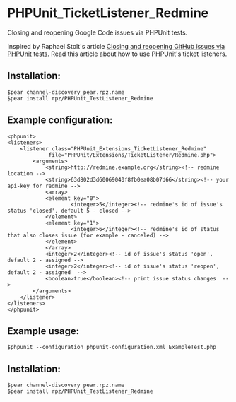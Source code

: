 PHPUnit_TicketListener_Redmine
===============================

Closing and reopening Google Code issues via PHPUnit tests.

Inspired by Raphael Stolt's article [Closing and reopening GitHub issues via PHPUnit tests](http://raphaelstolt.blogspot.com/2010/01/closing-and-reopening-github-issues-via.html). Read this article about how to use PHPUnit's ticket listeners.

Installation:
---------------------------------

    $pear channel-discovery pear.rpz.name
    $pear install rpz/PHPUnit_TestListener_Redmine


Example configuration:
---------------------------------
    <phpunit>
	<listeners>
	    <listener class="PHPUnit_Extensions_TicketListener_Redmine" 
                 file="PHPUnit/Extensions/TicketListener/Redmine.php">
    		<arguments>
    		    <string>http://redmine.example.org</string><!-- redmine location -->
    		    <string>63d802d3d60069040f8fb0ea08b07d66</string><!-- your api-key for redmine -->
    		    <array>
        		<element key="0">
            		    <integer>5</integer><!-- redmine's id of issue's status 'closed', default 5 - closed -->
        		</element>
        		<element key="1">
            		    <integer>6</integer><!-- redmine's id of status that also closes issue (for example - canceled) -->
        		</element>
    		    </array>
    		    <integer>2</integer><!-- id of issue's status 'open', default 2 - assigned -->
    		    <integer>2</integer><!-- id of issue's status 'reopen', default 2 - assigned  -->
    		    <boolean>true</boolean><!-- print issue status changes  -->
    		</arguments>
	    </listener>
	</listeners>
    </phpunit>

Example usage:
---------------------------------

    $phpunit --configuration phpunit-configuration.xml ExampleTest.php


Installation:
---------------------------------

    $pear channel-discovery pear.rpz.name
    $pear install rpz/PHPUnit_TestListener_Redmine
    